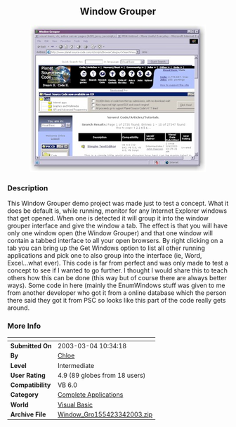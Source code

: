 ﻿<div align="center">

## Window Grouper

<img src="PIC200334105029628.jpg">
</div>

### Description

This Window Grouper demo project was made just to test a concept. What it does be default is, while running, monitor for any Internet Explorer windows that get opened. When one is detected it will group it into the window grouper interface and give the window a tab. The effect is that you will have only one window open (the Window Grouper) and that one window will contain a tabbed interface to all your open browsers. By right clicking on a tab you can bring up the Get Windows option to list all other running applications and pick one to also group into the interface (ie, Word, Excel...what ever). This code is far from perfect and was only made to test a concept to see if I wanted to go further. I thought I would share this to teach others how this can be done (this way but of course there are always better ways). Some code in here (mainly the EnumWindows stuff was given to me from another developer who got it from a online database which the person there said they got it from PSC so looks like this part of the code really gets around.
 
### More Info
 


<span>             |<span>
---                |---
**Submitted On**   |2003-03-04 10:34:18
**By**             |[Chloe](https://github.com/Planet-Source-Code/PSCIndex/blob/master/ByAuthor/chloe.md)
**Level**          |Intermediate
**User Rating**    |4.9 (89 globes from 18 users)
**Compatibility**  |VB 6\.0
**Category**       |[Complete Applications](https://github.com/Planet-Source-Code/PSCIndex/blob/master/ByCategory/complete-applications__1-27.md)
**World**          |[Visual Basic](https://github.com/Planet-Source-Code/PSCIndex/blob/master/ByWorld/visual-basic.md)
**Archive File**   |[Window\_Gro155423342003\.zip](https://github.com/Planet-Source-Code/chloe-window-grouper__1-43733/archive/master.zip)








